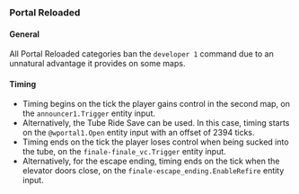 ### Portal Reloaded

#### General

All Portal Reloaded categories ban the `developer 1` command due to an unnatural
advantage it provides on some maps.

#### Timing

- Timing begins on the tick the player gains control in the second map, on the
  `announcer1.Trigger` entity input.
- Alternatively, the Tube Ride Save can be used. In this case, timing starts on
  the `@wportal1.Open` entity input with an offset of 2394 ticks.
- Timing ends on the tick the player loses control when being sucked into the
  tube, on the `finale-finale_vc.Trigger` entity input.
- Alternatively, for the escape ending, timing ends on the tick when the
  elevator doors close, on the `finale-escape_ending.EnableRefire` entity input.
